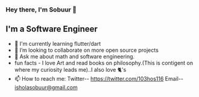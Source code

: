 ### Hey there, I'm Sobuur 👋

## I'm a Software Engineer

- 🔭 I'm currently learning flutter/dart
- 👯 I’m looking to collaborate on more open source projects
-  💬 Ask me about math and software engineering.
-  fun facts - I love Art and read books on philosophy.(This is contigent on where my curiosity leads me)..I also love 🐈's
- 📫 How to reach me: Twitter-- https://twitter.com/103hos116 Email-- isholasobuur@gmail.com
